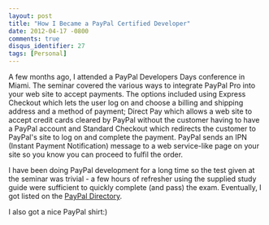 ```yaml
---
layout: post
title: "How I Became a PayPal Certified Developer"
date: 2012-04-17 -0800
comments: true
disqus_identifier: 27
tags: [Personal]
---
```

A few months ago, I attended a PayPal Developers Days conference in
Miami. The seminar covered the various ways to integrate PayPal Pro into
your web site to accept payments. The options included using Express
Checkout which lets the user log on and choose a billing and shipping
address and a method of payment; Direct Pay which allows a web site to
accept credit cards cleared by PayPal without the customer having to
have a PayPal account and Standard Checkout which redirects the customer
to PayPal's site to log on and complete the payment. PayPal sends an IPN
(Instant Payment Notification) message to a web service-like page on
your site so you know you can proceed to fulfil the order.

I have been doing PayPal development for a long time so the test given
at the seminar was trivial - a few hours of refresher using the supplied
study guide were sufficient to quickly complete (and pass) the exam.
Eventually, I got listed on the [PayPal
Directory](http://www.paypal.com/Certification/dc_directory.html#Florida).

I also got a nice PayPal shirt:)


